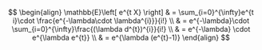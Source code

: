$$
\begin{align}
	\mathbb{E}\left[ e^{t X} \right] & = \sum_{i=0}^{\infty}e^{t i}\cdot \frac{e^{-\lambda\cdot \lambda^{i}}}{i!} \\
	& = e^{-\lambda}\cdot \sum_{i=0}^{\infty}\frac{(\lambda d^{t})^{i}}{i!}  \\
	& = e^{-\lambda} \cdot e^{\lambda e^{t}} \\
	& = e^{\lambda (e^{t}-1)}
\end{align}
$$